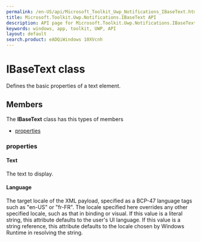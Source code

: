 ```yaml
---
permalink: /en-US/api/Microsoft_Toolkit_Uwp_Notifications_IBaseText.htm
title: Microsoft.Toolkit.Uwp.Notifications.IBaseText API 
description: API page for Microsoft.Toolkit.Uwp.Notifications.IBaseText
keywords: windows, app, toolkit, UWP, API
layout: default
search.product: eADQiWindows 10XVcnh
---
```



# IBaseText class

Defines the basic properties of a text element.

## Members

The **IBaseText** class has this types of members

* [properties](#properties)

### properties

#### Text

The text to display.

#### Language

The target locale of the XML payload, specified as a BCP-47 language tags such as "en-US" or "fr-FR". The locale specified here overrides any other specified locale, such as that in binding or visual. If this value is a literal string, this attribute defaults to the user's UI language. If this value is a string reference, this attribute defaults to the locale chosen by Windows Runtime in resolving the string.
